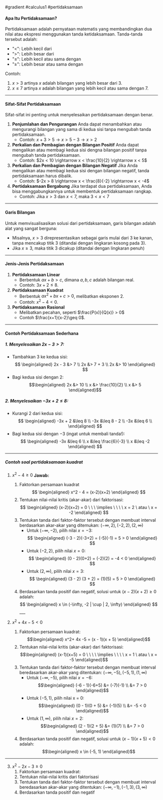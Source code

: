 #gradient #calculus1 #pertidaksamaan 

#### Apa Itu Pertidaksamaan?

Pertidaksamaan adalah pernyataan matematis yang membandingkan dua nilai atau ekspresi menggunakan tanda ketidaksamaan. Tanda-tanda tersebut adalah:
- "$<$": Lebih kecil dari
- "$>$": Lebih besar dari
- "$\leq$": Lebih kecil atau sama dengan
- "$\geq$": Lebih besar atau sama dengan

Contoh:
1. $x > 3$ artinya $x$ adalah bilangan yang lebih besar dari $3$.
2. $x \leq 7$ artinya $x$ adalah bilangan yang lebih kecil atau sama dengan $7$.

___

#### Sifat-Sifat Pertidaksamaan

Sifat-sifat ini penting untuk menyelesaikan pertidaksamaan dengan benar.
1. **Penjumlahan dan Pengurangan**
   Anda dapat menambahkan atau mengurangi bilangan yang sama di kedua sisi tanpa mengubah tanda pertidaksamaan.
   - Contoh:
     $x + 3 > 5 \rightarrow x > 5 - 3 \rightarrow x > 2$
1. **Perkalian dan Pembagian dengan Bilangan Positif**
   Anda dapat mengalikan atau membagi kedua sisi dengna bilangan positif tanpa mengubah tanda pertidaksamaan.
   - Contoh:
     $2x < 10 \rightarrow x < \frac{10}{2} \rightarrow x < 5$
1. **Perkalian dan Pembagian dengan Bilangan Negatif**
   Jika Anda mengalikan atau membagi kedua sisi dengan bilangan negatif, tanda pertidaksamaan harus dibalik.
   - Contoh:
     $-2x > 8 \rightarrow x < \frac{8}{-2} \rightarrow x < -4$
1. **Pertidaksamaan Bergabung**
   Jika terdapat dua pertidaksamaan, Anda bisa menggabungkannya untuk membentuk pertidaksamaan rangkap.
   - Contoh:
     Jika $x > 3$ dan $x < 7$, maka $3 < x < 7$

___

#### Garis Bilangan

Untuk memvisualisasikan solusi dari pertidaksamaan, garis bilangan adalah alat yang sangat berguna:
- Misalnya, $x > 3$ direpresentasikan sebagai garis mulai dari $3$ ke kanan, tanpa mencakup titik $3$ (ditandai dengan lingkaran kosong pada $3$).
- Jika $x \geq 3$, maka titik $3$ dicakup (ditandai dengan lingkaran penuh)

___

#### Jenis-Jenis Pertidaksamaan

1. **Pertidaksamaan Linear**
   - Berbentuk $ax + b > c$, dimana $a, b, c$ adalah bilangan real.
   - Contoh: $3x + 2 \leq 8$.
2. **Pertidaksamaan Kuadrat**
   - Berbentuk $ax^2+bx+c > 0$, melibatkan eksponen 2.
   - Contoh: $x^2 - 4 < 0$.
3. **Pertidaksamaan Rasional**
   - Melibatkan pecahan, seperti $\frac{P(x)}{Q(x)} > 0$
   - Contoh $\frac{x+1}{x-2}\geq 0$.

___

#### Contoh Pertidaksamaan Sederhana

##### 1. Menyelesaikan $2x-3 > 7$:
- Tambahkan $3$ ke kedua sisi:$$
    \begin{aligned}
    2x - 3 &> 7 \\
    2x &> 7 + 3 \\
    2x &> 10
    \end{aligned}
    $$
- Bagi kedua sisi dengan $2$: $$\begin{aligned}
  2x &> 10 \\
  x &> \frac{10}{2} \\
  x &> 5
    \end{aligned}$$
##### 2. Menyelesaikan $-3x + 2 \leq 8$:
- Kurangi $2$ dari kedua sisi: $$
\begin{aligned}
-3x + 2 &\leq 8 \\
-3x &\leq 8 - 2 \\
-3x &\leq 6 \\
\end{aligned}
$$
- Bagi kedua sisi dengan $-3$ (ingat untuk membali tanda!):
$$
\begin{aligned}
-3x &\leq 6 \\
x &\leq \frac{6}{-3} \\
x &\leq -2
\end{aligned}
$$

___
##### Contoh soal pertidaksamaan kuadrat
1. $x^2 - 4 \geq 0$
   **Jawab:**
   1. Faktorkan persamaan kuadrat
      $$
	      \begin{aligned}
	      x^2 - 4 = (x-2)(x+2)
	      \end{aligned}
	     $$
   2. Tentukan nilai-nilai kritis (akar-akar) dari faktorisasi:
      $$
	      \begin{aligned}
	      (x-2)(x+2) = 0 \ \ \ \implies \ \ \ \ x = 2 \ atau \ x = -2
	      \end{aligned}
	     $$
   3. Tentukan tanda dari faktor-faktor tersebut dengan membuat interval berdasarkan akar-akar yang ditemukan: $(-\infty, 2),(-2,2), (2, \infty)$
      - Untuk $(-\infty, -2)$, pilih nilai $x = -3$:$$
	      \begin{aligned}
	      (-3 - 2)(-3+2) = (-5)(-1) = 5 > 0
	      \end{aligned}
	     $$
      - Untuk $(-2,2)$, pilih nilai $x=0$:  $$
	      \begin{aligned}
	      (0 - 2)(0+2) = (-2)(2) = -4 < 0
	      \end{aligned}
	     $$
      - Untuk $(2, \infty)$, pilih nilai $x = 3$:  $$
	      \begin{aligned}
	      (3 - 2) (3 + 2) = (1)(5) = 5 > 0
	      \end{aligned}
	     $$
   4. Berdasarkan tanda positif dan negatif, solusi untuk $(x-2)(x+2) \geq 0$ adalah: $$
	      \begin{aligned}
	      x \in (-\infty, -2 | \cup | 2, \infty)
	      \end{aligned}
	     $$___
	     
2. $x^2 + 4x - 5 < 0$
   1. Faktorkan persamaan kuadrat: $$\begin{aligned} 
      x^2+ 4x -5 = (x - 1)(x + 5)
      \end{aligned}$$
   2. Tentukan nilai-nilai kritis (akar-akar) dari faktorisasi: $$\begin{aligned} 
      (x-1)(x+5) = 0 \ \ \ \ \implies \ \ \ \ x = 1 \ atau \ x = -5
      \end{aligned}$$
   3. Tentukan tanda dari faktor-faktor tersebut dengan membuat interval beredasarkan akar-akar yang ditentukan: $(-\infty, -5), (-5,1), (1, \infty)$
      - Untuk $(-\infty, -5)$, pilih nilai $x = -6$: $$\begin{aligned} 
      (-6 - 1)(-6+5) &= (-7)(-1) \\
      &= 7 > 0
      \end{aligned}$$
      - Untuk $(-5, 1)$, pilih nilai x = 0:$$\begin{aligned} 
      (0 - 1)(0 + 5) &= (-1)(5) \\
      &= -5 < 0
      \end{aligned}$$
      - Untuk $(1, \infty)$, pilih nilai $x = 2$: $$\begin{aligned} 
      (2 - 1)(2 + 5) &= (1)(7) \\
      &= 7 > 0
      \end{aligned}$$
   4. Berdasarkan tanda positif dan negatif, solusi untuk $(x - 1)(x + 5) < 0$ adalah: $$\begin{aligned} 
      x \in (-5, 1)
      \end{aligned}$$

___


3. $x^2-2x-3 \geq 0$
   1. Faktorkan persamaan kuadrat:
   2. Tentukan nilai-nilai kritis dari faktorisasi
   3. Tentukan tanda dari faktor-faktor tersebut dengan membuat interval beredasarkan akar-akar yang ditentukan: $(-\infty, -1), (-1,3), (3, \infty)$
   4. Berdasarkan tanda positif dan negatif